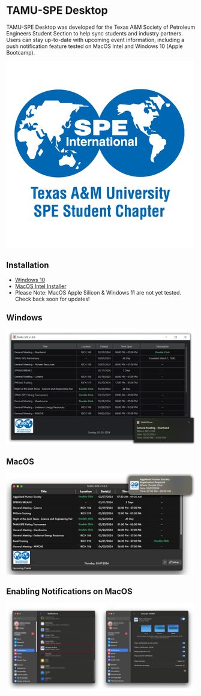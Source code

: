 # TAMU-SPE Desktop
TAMU-SPE Desktop was developed for the Texas A&M Society of Petroleum Engineers Student Section to help sync students and industry partners. Users can stay up-to-date with upcoming event information, including a push notification feature tested on MacOS Intel and Windows 10 (Apple Bootcamp).

![TAMUSPE Desktop](images/SPE_A_M_RGB_square.png)

## Installation
- [Windows 10](https://pub-58bc52c7aeb14c7993e4f6b166e44c74.r2.dev/TAMUSPE_SETUP.exe)
- [MacOS Intel Installer](https://pub-58bc52c7aeb14c7993e4f6b166e44c74.r2.dev/TAMU-SPE.dmg)
- Please Note: MacOS Apple Silicon & Windows 11 are not yet tested. Check back soon for updates!

## Windows

![MacOS Notifications](images/Windows.png)

## MacOS

![MacOS Notifications](images/Mac.png)

## Enabling Notifications on MacOS

![MacOS Notifications](images/MacNotif.png)


